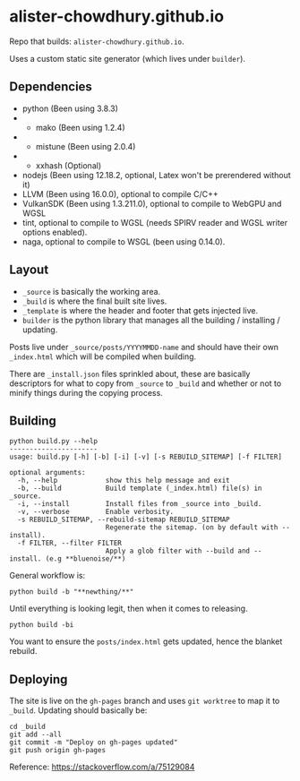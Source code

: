 # alister-chowdhury.github.io

Repo that builds: `alister-chowdhury.github.io`.

Uses a custom static site generator (which lives under `builder`).

## Dependencies
* python (Been using 3.8.3)
* * mako (Been using 1.2.4)
* * mistune (Been using 2.0.4)
* * xxhash (Optional)
* nodejs (Been using 12.18.2, optional, Latex won't be prerendered without it)
* LLVM (Been using 16.0.0), optional to compile C/C++
* VulkanSDK (Been using 1.3.211.0), optional to compile to WebGPU and WGSL
* tint, optional to compile to WGSL (needs SPIRV reader and WGSL writer options enabled).
* naga, optional to compile to WSGL (been using 0.14.0).


## Layout
* `_source` is basically the working area.
* `_build` is where the final built site lives.
* `_template` is where the header and footer that gets injected live.
* `builder` is the python library that manages all the building / installing / updating.

Posts live under `_source/posts/YYYYMMDD-name` and should have their own `_index.html` which will be compiled when building.

There are `_install.json` files sprinkled about, these are basically descriptors for what to copy from `_source` to `_build` and whether or not to minify things during the copying process.


## Building

```
python build.py --help
----------------------
usage: build.py [-h] [-b] [-i] [-v] [-s REBUILD_SITEMAP] [-f FILTER]

optional arguments:
  -h, --help            show this help message and exit
  -b, --build           Build template (_index.html) file(s) in _source.
  -i, --install         Install files from _source into _build.
  -v, --verbose         Enable verbosity.
  -s REBUILD_SITEMAP, --rebuild-sitemap REBUILD_SITEMAP
                        Regenerate the sitemap. (on by default with --install).
  -f FILTER, --filter FILTER
                        Apply a glob filter with --build and --install. (e.g **bluenoise/**)
```

General workflow is:
```
python build -b "**newthing/**"
```

Until everything is looking legit, then when it comes to releasing.

```
python build -bi
```
You want to ensure the `posts/index.html` gets updated, hence the blanket rebuild.


## Deploying

The site is live on the `gh-pages` branch and uses `git worktree` to map it to `_build`.
Updating should basically be:

```
cd _build
git add --all
git commit -m "Deploy on gh-pages updated"
git push origin gh-pages
```

Reference: https://stackoverflow.com/a/75129084

